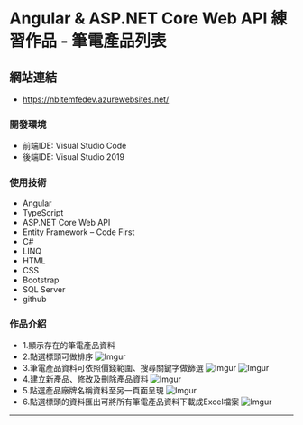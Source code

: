# Angular & ASP.NET Core Web API 練習作品 - 筆電產品列表

## 網站連結
* https://nbitemfedev.azurewebsites.net/

### 開發環境
* 前端IDE: Visual Studio Code
* 後端IDE: Visual Studio 2019
    
### 使用技術
* Angular
* TypeScript
* ASP.NET Core Web API
* Entity Framework – Code First
* C#
* LINQ
* HTML
* CSS
* Bootstrap
* SQL Server
* github

### 作品介紹
* 1.顯示存在的筆電產品資料
* 2.點選標頭可做排序
![Imgur](https://i.imgur.com/Jv5nUla.png)
* 3.筆電產品資料可依照價錢範圍、搜尋關鍵字做篩選
![Imgur](https://i.imgur.com/6IYkrS5.png)
![Imgur](https://i.imgur.com/5Ewn1Cu.png)
* 4.建立新產品、修改及刪除產品資料
![Imgur](https://i.imgur.com/AZpRwu2.png)
* 5.點選產品廠牌名稱資料至另一頁面呈現
![Imgur](https://i.imgur.com/Oh4puv6.png)
* 6.點選標頭的資料匯出可將所有筆電產品資料下載成Excel檔案
![Imgur](https://i.imgur.com/GQBrSKX.png)
---
